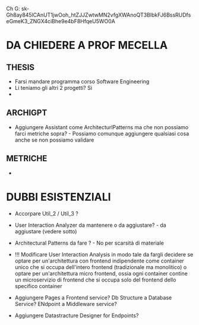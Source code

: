 Ch G: sk-Gh8ay845lCAnUT1jwOoh_htZJJZwtwMN2vfgXWAnoQT3BlbkFJ6BssRUDfseGmeK3_ZNGX4ciBhe9e4bF8HfqeU5WO0A



# DA CHIEDERE A PROF MECELLA

## THESIS
- Farsi mandare programma corso Software Engineering
- Li teniamo gli altri 2 progetti? Si
- 


## ARCHIGPT
- Aggiungere Assistant come ArchitecturlPatterns ma che non possiamo farci metriche sopra? - Possiamo comunque aggiungere qualsiasi cosa anche se non possiamo validare

## METRICHE
- 



# DUBBI ESISTENZIALI

- Accorpare Util_2 / Util_3 ? 
- User Interaction Analyzer da mantenere o da aggiustare? - da aggiustare (vedere sotto)
- Architectural Patterns da fare ? - No per scarsità di materiale 

- !!! Modificare User Interaction Analysis in modo tale da fargli decidere se optare per un'architettura con frontend indipendente come container unico che si occupa dell'intero frontend (tradizionale ma monolitico) o optare per un'architettura micro frontend, ossia ogni container contine un microservizio di frontend che si occupa solo del frontend dello specifico container

- Aggiungere Pages a Frontend service? Db Structure a Database Service? ENdpoint a Middleware service?
- Aggiungere Datastracture Designer for Endpoints?

